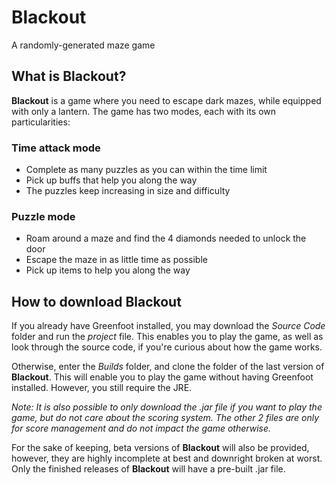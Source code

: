 # Blackout
A randomly-generated maze game


## What is Blackout?
**Blackout** is a game where you need to escape dark mazes, while equipped with only a lantern. The game has two modes, each with its own particularities:


### Time attack mode
* Complete as many puzzles as you can within the time limit
* Pick up buffs that help you along the way
* The puzzles keep increasing in size and difficulty

### Puzzle mode
* Roam around a maze and find the 4 diamonds needed to unlock the door
* Escape the maze in as little time as possible
* Pick up items to help you along the way



## How to download Blackout
If you already have Greenfoot installed, you may download the *Source Code* folder and run the *project* file. This enables you to play the game, as well as look through the source code, if you're curious about how the game works.

Otherwise, enter the *Builds* folder, and clone the folder of the last version of **Blackout**. This will enable you to play the game without having Greenfoot installed. However, you still require the JRE.

*Note: It is also possible to only download the .jar file if you want to play the game, but do not care about the scoring system. The other 2 files are only for score management and do not impact the game otherwise.*

For the sake of keeping, beta versions of **Blackout** will also be provided, however, they are highly incomplete at best and downright broken at worst. Only the finished releases of **Blackout** will have a pre-built .jar file.
